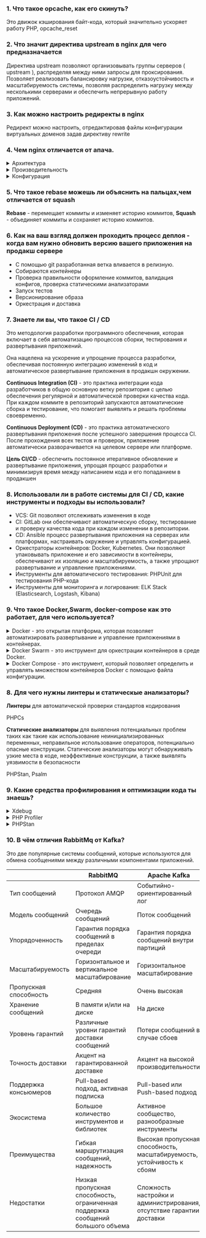 ### 1. Что такое opcache, как его скинуть?

Это движок кэширования байт-кода, который значительно ускоряет работу PHP, opcache_reset

### 2. Что значит директива upstream в nginx для чего предназначается

Директива upstream позволяют организовывать группы серверов ( upstream ), распределяя между ними запросы для
проксирования.
Позволяет реализовать балансировку нагрузки, отказоустойчивость и масштабируемость системы, позволяя распределить
нагрузку между несколькими серверами и обеспечить непрерывную работу приложений.

### 3. Как можно настроить редиректы в nginx

Редирект можно настроить, отредактировав файлы конфигурации виртуальных доменов задав директиву rewrite

### 4. Чем nginx отличается от апача.

<details>
    <summary>Архитектура</summary>

**Apache**

Процессорно-ориентированная модель, где для каждого клиентского подключения создается отдельный процесс или поток. Это
может привести к высокому потреблению ресурсов при большой нагрузке.

**Nginx**

Событийно-ориентированная модель, используя неблокирующий асинхронный подход. Он обрабатывает множество подключений в
одном потоке, что позволяет обрабатывать большое количество запросов с меньшими ресурсами.
</details>

<details>
    <summary>Производительность</summary>

**Apache**

Хорошо работает с динамическим содержимым и поддерживает широкий спектр модулей, что делает его более гибким для
обработки различных типов запросов.

**Nginx**

Высокая производительность и эффективность при обработке статических файлов и больших объемов запросов. Он хорошо
масштабируется и может эффективно обслуживать тысячи одновременных подключений.
</details>

<details>
    <summary>Конфигурация</summary>

**Apache**

Через файлы .htaccess и httpd.conf, что позволяет гибко настраивать поведение сервера для каждого каталога.

**Nginx**

Ооснована на файле nginx.conf, который определяет глобальные и локальные настройки сервера.
</details>

### 5. Что такое rebase можешь ли объяснить на пальцах,чем отличается от squash

**Rebase** - перемещает коммиты и изменяет историю коммитов,
**Squash** - объединяет коммиты и сохраняет историю коммитов.

### 6. Как на ваш взгляд должен проходить процесс деплоя - когда вам нужно обновить версию вашего приложения на продакш сервере

- С помощью git разработанная ветка вливается в релизную.
- Собираются контейнеры
- Проверка правильности оформление коммитов, валидация конфигов, проверка статическими анализаторами
- Запуск тестов
- Версионирование образа
- Оркестрация и доставка

### 7. Знаете ли вы, что такое CI / CD

Это методология разработки программного обеспечения, которая включает в себя автоматизацию процессов сборки,
тестирования и развертывания приложений.

Она нацелена на ускорение и упрощение процесса разработки, обеспечивая постоянную интеграцию изменений в код и
автоматическое развертывание приложения в продакшн окружении.

**Continuous Integration (CI)** - это практика интеграции кода разработчиков в общую основную ветку репозитория с целью
обеспечения регулярной и автоматической проверки качества кода. При каждом коммите в репозиторий запускаются
автоматические сборка и тестирование, что помогает выявлять и решать проблемы своевременно.

**Continuous Deployment (CD)** - это практика автоматического развертывания приложения после успешного завершения
процесса
CI. После прохождения всех тестов и проверок, приложение автоматически разворачивается на целевом сервере или платформе.

**Цель CI/CD** - обеспечить постоянное итеративное обновление и развертывание приложения, упрощая процесс разработки и
минимизируя время между написанием кода и его попаданием в продакшен

### 8. Использовали ли в работе системы для CI / CD, какие инструменты и подходы вы использовали?

- VCS: Git позволяют отслеживать изменения в коде
- CI: GitLab они обеспечивают автоматическую сборку, тестирование и проверку качества кода при каждом изменении в
  репозитории.
- CD: Ansible процесс развертывания приложения на серверах или платформах, настраивать окружение и управлять
  конфигурацией.
- Оркестраторы контейнеров: Docker, Kubernetes. Они позволяют упаковывать приложение и его зависимости в контейнеры,
  обеспечивают их изоляцию и масштабируемость, а также упрощают развертывание и управление приложениями.
- Инструменты для автоматического тестирования: PHPUnit для тестирования PHP-кода
- Инструменты для мониторинга и логирования: ELK Stack (Elasticsearch, Logstash, Kibana)

### 9. Что такое Docker,Swarm, docker-compose как это работает, для чего используется?

<details>
    <summary>Docker - это открытая платформа, которая позволяет автоматизировать развертывание и управление приложениями в контейнерах.</summary>

Контейнеры - это легковесные и изолированные окружения, в которых приложение может работать независимо от
операционной системы и других приложений на хостовой машине. Docker позволяет упаковывать приложение и его зависимости в
контейнеры, которые могут быть запущены на любом компьютере, поддерживающем Docker.
</details>

<details>
    <summary>Docker Swarm - это инструмент для оркестрации контейнеров в среде Docker.</summary>

Он позволяет управлять группой контейнеров как единым целым, обеспечивая масштабируемость и отказоустойчивость. Swarm
позволяет создавать кластеры Docker-хостов и
управлять развертыванием, масштабированием и обновлением контейнеров на этих хостах.
</details>

<details>
    <summary>Docker Compose - это инструмент, который позволяет определить и управлять множеством контейнеров Docker с помощью файла конфигурации.</summary>

Файл docker-compose.yml содержит описание сервисов, их зависимостей и настроек. С помощью Docker
Compose можно однократно запустить и остановить все контейнеры в составе приложения, настроить сети и тома для обмена
данными между контейнерами, а также определить переменные среды и другие параметры.
</details>

### 8. Для чего нужны линтеры и статическые анализаторы?

**Линтеры** для автоматической проверки стандартов кодирования

PHPCs

**Статические анализаторы** для выявления потенциальных проблем таких как такие как использование неинициализированных
переменных, неправильное использование операторов, потенциально опасные конструкции.
Статические анализаторы могут обнаруживать узкие места в коде, неэффективные конструкции, а также выявлять уязвимости в
безопасности

PHPStan, Psalm

### 9. Какие средства профилирования и оптимизации кода ты знаешь?

<details>
    <summary>Xdebug</summary>
Это расширение для PHP, которое предоставляет возможности профилирования кода, трассировки исполнения, отладки и оптимизации. Оно позволяет собирать подробную информацию о времени выполнения и использовании ресурсов в коде.
</details>

<details>
    <summary>PHP Profiler</summary>
Это инструмент профилирования, который может использоваться с Xdebug или другими инструментами профилирования. Он предоставляет анализ времени выполнения, трассировку стека вызовов и другую полезную информацию о производительности кода.
</details>

<details>
    <summary>PHPStan</summary>
Могут помочь идентифицировать потенциальные проблемы и улучшить качество кода. Они обнаруживают неиспользуемые переменные, потенциальные ошибки, несоответствия стандартам кодирования и другие проблемы.
</details>

### 10. В чём отличия RabbitMq от Kafka?

Это две популярные системы сообщений, которые используются для обмена сообщениями между различными компонентами
приложений.

|                        | RabbitMQ                                                                        | Apache Kafka                                                           |
|------------------------|---------------------------------------------------------------------------------|------------------------------------------------------------------------|
| Тип сообщений          | Протокол AMQP                                                                   | Событийно-ориентированный лог                                          |
| Модель сообщений       | Очередь сообщений                                                               | Поток сообщений                                                        |
| Упорядоченность        | Гарантия порядка сообщений в пределах очереди                                   | Гарантия порядка сообщений внутри партиций                             |
| Масштабируемость       | Горизонтальное и вертикальное масштабирование                                   | Горизонтальное масштабирование                                         |
| Пропускная способность | Средняя	                                                                        | Очень высокая                                                          |
| Хранение сообщений     | В памяти и/или на диске	                                                        | На диске                                                               |
| Уровень гарантий       | Различные уровни гарантий доставки сообщений                                    | Потери сообщений в случае сбоев                                        |
| Точность доставки      | Акцент на гарантированной доставке                                              | Акцент на высокой производительности                                   |
| Поддержка консьюмеров  | Pull-based подход, активная подписка                                            | Pull-based или Push-based подход                                       |
| Экосистема             | Большое количество инструментов и библиотек                                     | Активное сообщество, разнообразные инструменты                         |
| Преимущества           | Гибкая маршрутизация сообщений, надежность                                      | Высокая пропускная способность, масштабируемость, устойчивость к сбоям |
| Недостатки             | Низкая пропускная способность, ограниченная поддержка сообщений большого объема | Сложность настройки и администрирования, отсутствие гарантии доставки  |